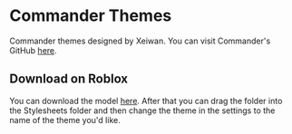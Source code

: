 # Commander Themes
Commander themes designed by Xeiwan. You can visit Commander's GitHub [here](https://github.com/va1kio/commander).

## Download on Roblox
You can download the model [here](https://github.com/va1kio/commander). After that you can drag the folder into the Stylesheets folder and then change the theme in the settings to the name of the theme you'd like.

